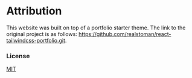 # Attribution

This website was built on top of a portfolio starter theme. The link to the original project is as follows: https://github.com/realstoman/react-tailwindcss-portfolio.git.

### License

[MIT](https://github.com/realstoman/react-tailwindcss-portfolio/blob/main/LICENSE)

